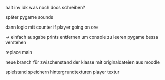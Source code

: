 halt inv
idk was noch
docs schreiben?

später pygame sounds



dann logic mit counter if player going on ore



-> einfach ausgabe prints entfernen um console zu leeren
pygame bessa verstehen

replace main

neue branch für zwischenstand der klasse mit originaldateien aus moodle

spielstand speichern
hintergrundtexturen
player textur